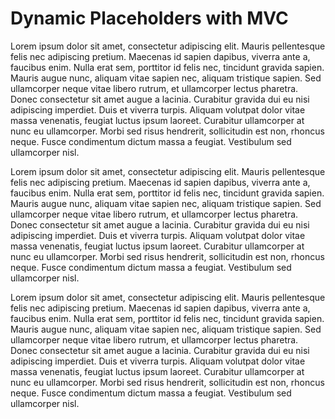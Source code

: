 # Dynamic Placeholders with MVC

Lorem ipsum dolor sit amet, consectetur adipiscing elit. Mauris pellentesque felis nec adipiscing pretium. Maecenas id sapien dapibus, viverra ante a, faucibus enim. Nulla erat sem, porttitor id felis nec, tincidunt gravida sapien. Mauris augue nunc, aliquam vitae sapien nec, aliquam tristique sapien. Sed ullamcorper neque vitae libero rutrum, et ullamcorper lectus pharetra. Donec consectetur sit amet augue a lacinia. Curabitur gravida dui eu nisi adipiscing imperdiet. Duis et viverra turpis. Aliquam volutpat dolor vitae massa venenatis, feugiat luctus ipsum laoreet. Curabitur ullamcorper at nunc eu ullamcorper. Morbi sed risus hendrerit, sollicitudin est non, rhoncus neque. Fusce condimentum dictum massa a feugiat. Vestibulum sed ullamcorper nisl.

Lorem ipsum dolor sit amet, consectetur adipiscing elit. Mauris pellentesque felis nec adipiscing pretium. Maecenas id sapien dapibus, viverra ante a, faucibus enim. Nulla erat sem, porttitor id felis nec, tincidunt gravida sapien. Mauris augue nunc, aliquam vitae sapien nec, aliquam tristique sapien. Sed ullamcorper neque vitae libero rutrum, et ullamcorper lectus pharetra. Donec consectetur sit amet augue a lacinia. Curabitur gravida dui eu nisi adipiscing imperdiet. Duis et viverra turpis. Aliquam volutpat dolor vitae massa venenatis, feugiat luctus ipsum laoreet. Curabitur ullamcorper at nunc eu ullamcorper. Morbi sed risus hendrerit, sollicitudin est non, rhoncus neque. Fusce condimentum dictum massa a feugiat. Vestibulum sed ullamcorper nisl.

Lorem ipsum dolor sit amet, consectetur adipiscing elit. Mauris pellentesque felis nec adipiscing pretium. Maecenas id sapien dapibus, viverra ante a, faucibus enim. Nulla erat sem, porttitor id felis nec, tincidunt gravida sapien. Mauris augue nunc, aliquam vitae sapien nec, aliquam tristique sapien. Sed ullamcorper neque vitae libero rutrum, et ullamcorper lectus pharetra. Donec consectetur sit amet augue a lacinia. Curabitur gravida dui eu nisi adipiscing imperdiet. Duis et viverra turpis. Aliquam volutpat dolor vitae massa venenatis, feugiat luctus ipsum laoreet. Curabitur ullamcorper at nunc eu ullamcorper. Morbi sed risus hendrerit, sollicitudin est non, rhoncus neque. Fusce condimentum dictum massa a feugiat. Vestibulum sed ullamcorper nisl.

